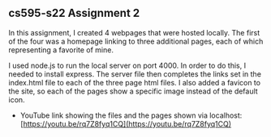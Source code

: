 ## cs595-s22 Assignment 2

In this assignment, I created 4 webpages that were hosted locally. The first of the four was a homepage linking to three additional pages, each of which representing a favorite of mine.

I used node.js to run the local server on port 4000. In order to do this, I needed to install express. The server file then completes the links set in the index.html file to each of the three page html files. I also added a favicon to the site, so each of the pages show a specific image instead of the default icon.

* YouTube link showing the files and the pages shown via localhost: [https://youtu.be/rq7Z8fyq1CQ](https://youtu.be/rq7Z8fyq1CQ)
